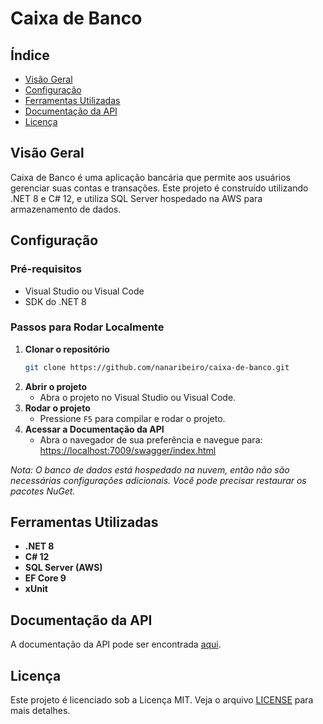 # Caixa de Banco

## Índice
- [Visão Geral](#visao-geral)
- [Configuração](#configuracao)
- [Ferramentas Utilizadas](#ferramentas-utilizadas)
- [Documentação da API](#documentacao-da-api)
- [Licença](#licenca)

## Visão Geral
Caixa de Banco é uma aplicação bancária que permite aos usuários gerenciar suas contas e transações. Este projeto é construído utilizando .NET 8 e C# 12, e utiliza SQL Server hospedado na AWS para armazenamento de dados.

## Configuração

### Pré-requisitos
- Visual Studio ou Visual Code
- SDK do .NET 8

### Passos para Rodar Localmente
1. **Clonar o repositório**
    ```bash
    git clone https://github.com/nanaribeiro/caixa-de-banco.git
    ```
2. **Abrir o projeto**
    - Abra o projeto no Visual Studio ou Visual Code.
3. **Rodar o projeto**
    - Pressione `F5` para compilar e rodar o projeto.
4. **Acessar a Documentação da API**
    - Abra o navegador de sua preferência e navegue para: [https://localhost:7009/swagger/index.html](https://localhost:7009/swagger/index.html)

*Nota: O banco de dados está hospedado na nuvem, então não são necessárias configurações adicionais. Você pode precisar restaurar os pacotes NuGet.*

## Ferramentas Utilizadas
- **.NET 8**
- **C# 12**
- **SQL Server (AWS)**
- **EF Core 9**
- **xUnit**

## Documentação da API
A documentação da API pode ser encontrada [aqui](https://github.com/nanaribeiro/caixa-de-banco/wiki/Documenta%C3%A7%C3%A3o-da-API).

## Licença
Este projeto é licenciado sob a Licença MIT. Veja o arquivo [LICENSE](LICENSE) para mais detalhes.
